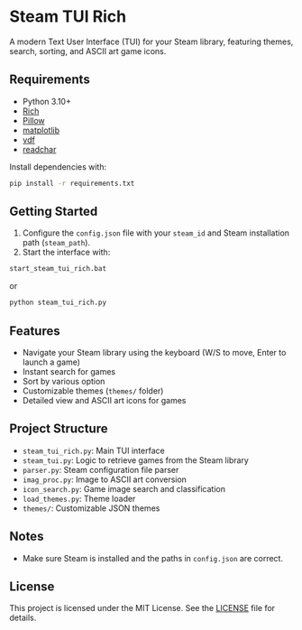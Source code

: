 # Steam TUI Rich

A modern Text User Interface (TUI) for your Steam library, featuring themes, search, sorting, and ASCII art game icons.

## Requirements

- Python 3.10+
- [Rich](https://github.com/Textualize/rich)
- [Pillow](https://python-pillow.org/)
- [matplotlib](https://matplotlib.org/)
- [vdf](https://github.com/ValvePython/vdf)
- [readchar](https://github.com/magmax/python-readchar)

Install dependencies with:

```sh
pip install -r requirements.txt
```

## Getting Started

1. Configure the `config.json` file with your `steam_id` and Steam installation path (`steam_path`).
2. Start the interface with:

```sh
start_steam_tui_rich.bat
```

or

```sh
python steam_tui_rich.py
```

## Features

- Navigate your Steam library using the keyboard (W/S to move, Enter to launch a game)
- Instant search for games
- Sort by various option
- Customizable themes (`themes/` folder)
- Detailed view and ASCII art icons for games

## Project Structure

- `steam_tui_rich.py`: Main TUI interface
- `steam_tui.py`: Logic to retrieve games from the Steam library
- `parser.py`: Steam configuration file parser
- `imag_proc.py`: Image to ASCII art conversion
- `icon_search.py`: Game image search and classification
- `load_themes.py`: Theme loader
- `themes/`: Customizable JSON themes

## Notes

- Make sure Steam is installed and the paths in `config.json` are correct.

## License

This project is licensed under the MIT License. See the [LICENSE](LICENSE) file for details.
